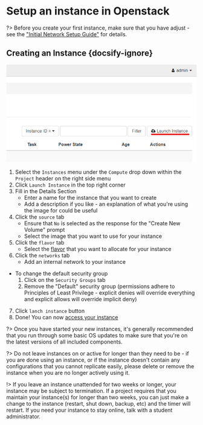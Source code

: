 # Setup an instance in Openstack
<!--Maybe record a video for this one?-->
?> Before you create your first instance, make sure that you have adjust - see the ["Initial Network Setup Guide"](/Openstack-Information/initial-network-setup.md) for details.

## Creating an Instance  {docsify-ignore}
![](../img/launch-instance.png)
1. Select the `Instances` menu under the `Compute` drop down within the `Project` header on the right side menu
2. Click  `Launch Instance` in the top right corner 
3. Fill in the Details Section
    * Enter a name for the instance that you want to create
    * Add a description if you like - an explanation of what you're using the image for could be useful
4. Click the `source` tab
    * Ensure that `No` is selected as the response for the "Create New Volume" prompt
    * Select the image that you want to use for your instance
5. Click the `flavor` tab
    * Select the [flavor](/Openstack-Information/getting-started?id=flavors) that you want to allocate for your instance
6. Click the `networks` tab
    * Add an internal network to your instance
* To change the default security group
    1. Click on the `Security Groups` tab
    2. Remove the "Default" security group (permissions adhere to Principles of Least Privilege - explicit denies will override everything and explicit allows will override implicit deny)
7. Click `lanch instance` button
8. Done! You can now [access your instance](/Openstack-Information/accessing-an-instance.md)

?> Once you have started your new instances, it's generally recommended that you run through some basic OS updates to make sure that you're on the latest versions of all included components. 

?> Do not leave instances on or active for longer than they need to be - if you are done using an instance, or if the instance doesn't contain any configurations that you cannot replicate easily, please delete or remove the instance when you are no longer actively using it. 

!> If you leave an instance unattended for two weeks or longer, your instance may be subject to termination. If a project requires that you maintain your instance(s) for longer than two weeks, you can just make a change to the instance (restart, shut down, backup, etc) and the timer will restart. If you need your instance to stay online, talk with a student administrator.
<!--Maybe add the option to change security groups?-->